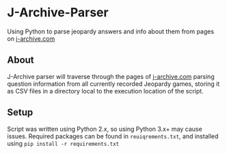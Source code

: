 # J-Archive-Parser
Using Python to parse jeopardy answers and info about them from pages on [j-archive.com](http://j-archive.com/)
## About
J-Archive parser will traverse through the pages of [j-archive.com](http://j-archive.com/) parsing question information from all currently recorded Jeopardy games, storing it as CSV files in a directory local to the execution location of the script.
## Setup
Script was written using Python 2.x, so using Python 3.x+ may cause issues.
Required packages can be found in `reuiqrements.txt`, and installed using `pip install -r requirements.txt`
